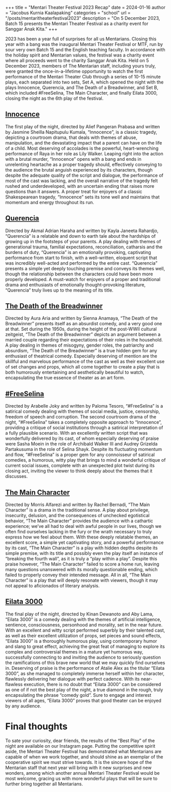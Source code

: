 +++
title = "Mentari Theater Festival 2023 Recap"
date = 2024-01-16
author = "Jacobus Kurnia Kaalapaking"
categories = "school"
url = "/posts/mentaritheaterfestival2023"
description = "On 5 December 2023, Batch 15 presents the Mentari Theater Festival as a charity event for Sanggar Anak Kita."
+++

2023 has been a year full of surprises for all us Mentarians. Closing this year with a bang was the inaugural
Mentari Theater Festival or MTF, run by sour very own Batch 15 and the English teaching faculty. In accordance with the holiday spirit and Mentarian values, the festival was a charity event where all proceeds went to the charity Sanggar Anak Kita. Held on 5 December 2023, members of The Mentarian staff, including yours truly, were granted the once-in-a-lifetime opportunity to watch the first performance of the Mentari Theater Club through a series of 10-15 minute plays, each separated into two sets, Set A, which opened the night with the plays Innocence, Querencia, and The Death of a Breadwinner, and Set B, which included #FreeSelina, The Main Character, and finally Eilata 3000, closing the night as the 6th play of the festival.

## [Innocence](https://drive.google.com/file/d/1qlwexATHKNjIxjDX7xnU6IwRrxBAR-lE/view?usp=sharing)
The first play of the night, directed by Alief Pangeran Prabasa and written by Jasmine Sheilla Napitupulu Kumala, “Innocence”, is a classic tragedy, depicting a courtroom drama, that deals with themes of abuse, manipulation, and the devastating impact that a parent can have on the life of a child. Most deserving of accolades is the powerful, heart-wrenching performance of Raya in her role as Lily Walker. Leaping right into the action with a brutal murder, “Innocence” opens with a bang and ends in unrelenting heartache as a proper tragedy should, effectively conveying to the audience the brutal anguish experienced by its characters, though despite the adequate quality of the script and dialogue, the performance of most of the cast was lacking, and the overall narrative of the tragedy felt rushed and underdeveloped, with an uncertain ending that raises more questions than it answers. A proper treat for enjoyers of a classic Shakespearean tragedy, “Innocence” sets its tone well and maintains that momentum and energy throughout its run. 

## [Querencia](https://drive.google.com/file/d/1StEcWaMJoUWxb8PZCZmUeb-bPbCPCGg0/view?usp=sharing)
Directed by Akmal Adrian Haraha and written by Kayla Janeeta Rahardjo, “Querencia” is a relatable and down to earth tale about the hardships of growing up in the footsteps of your parents. A play dealing with themes of generational trauma, familial expectations, reconciliation, catharsis and the burdens of duty, “Querencia” is an emotionally provoking, captivating performance from start to finish, with a well-written, eloquent script that was incredibly well-acted and performed by the entire cast. “Querencia” presents a simple yet deeply touching premise and conveys its themes well, though the relationship between the characters could have been more properly developed. A must-watch for enjoyers of a proper and traditional drama and enthusiasts of emotionally thought-provoking literature, “Querencia” truly lives up to the meaning of its title.

## [The Death of the Breadwinner](https://drive.google.com/file/d/1vZdQQtOAfcNug36mT5xfC9VMMNFpEXXR/view?usp=sharing)
Directed by Aura Aria and written by Sienna Anamaya, “The Death of the Breadwinner” presents itself as an absurdist comedy, and a very good one at that. Set during the 1950s, during the height of the post-WWII cultural zeitgeist, “The Death of the Breadwinner” depicts an argument between a married couple regarding their expectations of their roles in the household. A play dealing in themes of misogyny, gender roles, the patriarchy and absurdism, “The Death of the Breadwinner” is a true hidden gem for any enthusiast of theatrical comedy. Especially deserving of mention are the skillful and marvelous performance of the cast as well as their excellent use of set changes and props, which all come together to create a play that is both humorously entertaining and aesthetically beautiful to watch, encapsulating the true essence of theater as an art form.

## [#FreeSelina](https://drive.google.com/file/d/173cJc7UIhamt6j0iJQylTdnXHQWi-CZb/view?usp=drive_link)
Directed by Arabelle Joky and written by Paloma Tesoro, “#FreeSelina” is a satirical comedy dealing with themes of social media, justice, censorship, freedom of speech and corruption. The second courtroom drama of the night, “#FreeSelina” takes a completely opposite approach to “Innocence”, providing a critique of social institutions through a satirical interpretation of a fully plausible scenario. With an excellently written script that was wonderfully delivered by its cast, of whom especially deserving of praise were Sasha Moein in the role of Archibald Walker III and Audrey Grizelda Partakusuma in the role of Selina Shayk. Despite its fluctuating momentum and flow, “#FreeSelina” is a proper gem for any connoisseur of satirical comedies, a humorous, witty play that brings to mind a wonderful critique of current social issues, complete with an unexpected plot twist during its closing act, inviting the viewer to think deeply about the themes that it discusses.

## [The Main Character](https://drive.google.com/file/d/18LtEhj6KfC-gBTCGfHwqHn3kvscpEEcB/view?usp=drive_link)
Directed by Morris Alfarezi and written by Rachel Bernadi, “The Main Character” is a drama in the traditional sense. A play about privilege, insecurity, delusion, and the consequences of unchecked egotistical behavior, “The Main Character” provides the audience with a cathartic experience; we’ve all had to deal with awful people in our lives, though we often find ourselves lacking in the fury or the wrath necessary to truly express how we feel about them. With these deeply relatable themes, an excellent score, a simple yet captivating story, and a powerful performance by its cast, “The Main Character” is a play with hidden depths despite its simple premise, with its title and possibly even the play itself an instance of “breaking the fourth wall”, as it is truly a “play within a play”. Despite this praise however, “The Main Character” failed to score a home run, leaving many questions unanswered with its morally questionable ending, which failed to properly convey their intended message. All in all, “The Main Character” is a play that will deeply resonate with viewers, though it may not appeal to aficionados of literary analysis.

## [Eilata 3000](https://drive.google.com/file/d/1Da2mJjfpeZLxdWrf_2Tae0_cq6RCa19_/view?usp=drive_link)

The final play of the night, directed by Kinan Dewanoto and Aby Lama, “Eilata 3000”  is a comedy dealing with the themes of artificial intelligence, sentience, consciousness, personhood and morality, set in the near future. With an excellent and witty script performed superbly by their talented cast, as well as their excellent utilization of props, set pieces and sound effects, “Eilata 3000” is a thoroughly humorous play, using contemporary humor and slang to great effect, achieving the great feat of managing to explore its complex and controversial themes in a mature yet humorous way, successfully connecting to and inviting the audience to seriously question the ramifications of this brave new world that we may quickly find ourselves in. Deserving of praise is the performance of Atalie Alex as the titular “Eilata 3000”, as she managed to completely immerse herself within her character, flawlessly delivering her dialogue with perfect cadence. With its near-flawless execution, there is no doubt that “Eilata 3000” can be considered as one of if not the best play of the night, a true diamond in the rough, truly encapsulating the phrase “comedy gold”. Sure to engage and interest viewers of all ages, “Eilata 3000” proves that good theater can be enjoyed by any audience.

# Final thoughts
To sate your curiosity, dear friends, the results of the “Best Play” of the night are available on our Instagram page. Putting the competitive spirit aside, the Mentari Theater Festival has demonstrated what Mentarians are capable of when we work together, and should shine as an exemplar of the cooperative spirit we must strive towards. It is the sincere hope of the Mentarian staff that next year will bring with it new surprises and new wonders, among which another annual Mentari Theater Festival would be most welcome, gracing us with more wonderful plays that will be sure to further bring together all Mentarians.

